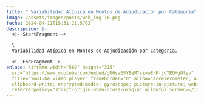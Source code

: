 ```yaml
---
title: " Variabilidad Atípica en Montos de Adjudicación por Categoría"
image: /assets/images/posts/web_img-16.png
fecha: 2024-04-11T15:31:21.576Z
descripcion: |-
  <!--StartFragment-->

  \
  Variabilidad Atípica en Montos de Adjudicación por Categoría.

  <!--EndFragment-->
enlace: <iframe width="560" height="315"
  src="https://www.youtube.com/embed/gU6sa65YEeM?si=wErKfjdTEQMgUlyv"
  title="YouTube video player" frameborder="0" allow="accelerometer; autoplay;
  clipboard-write; encrypted-media; gyroscope; picture-in-picture; web-share"
  referrerpolicy="strict-origin-when-cross-origin" allowfullscreen></iframe>
---
```


